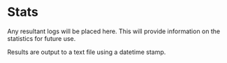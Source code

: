 # Stats

Any resultant logs will be placed here. This will provide information on the statistics for future use.

Results are output to a text file using a datetime stamp.